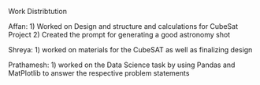 Work Distribtution

Affan:  1) Worked on Design and structure and calculations for CubeSat Project
        2) Created the prompt for generating a good astronomy shot

Shreya: 1) worked on materials for the CubeSAT as well as finalizing design

Prathamesh: 1) worked on the Data Science task by using Pandas and MatPlotlib to answer the respective problem statements

